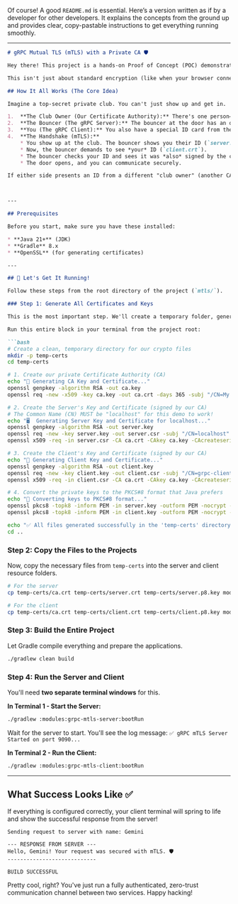 Of course\! A good `README.md` is essential. Here’s a version written as if by a developer for other developers. It explains the concepts from the ground up and provides clear, copy-pastable instructions to get everything running smoothly.

-----

````markdown
# gRPC Mutual TLS (mTLS) with a Private CA 🛡️

Hey there! This project is a hands-on Proof of Concept (POC) demonstrating how to secure a gRPC service using **Mutual TLS (mTLS)** with your very own private **Certificate Authority (CA)**.

This isn't just about standard encryption (like when your browser connects to a website). This is a zero-trust setup where the server only talks to clients it trusts, and the client only talks to the server it trusts. Both sides must prove their identity using cryptographic certificates issued by our private CA.

## How It All Works (The Core Idea)

Imagine a top-secret private club. You can't just show up and get in.

1.  **The Club Owner (Our Certificate Authority):** There's one person—the club owner—who issues special, unforgeable ID cards. This is our **CA**.
2.  **The Bouncer (The gRPC Server):** The bouncer at the door has an official ID card from the owner. This is the **server certificate**. When you walk up, the bouncer shows you their ID to prove they're legit.
3.  **You (The gRPC Client):** You also have a special ID card from the same club owner. This is the **client certificate**.
4.  **The Handshake (mTLS):**
    * You show up at the club. The bouncer shows you their ID (`server.crt`). You check it and see it was signed by the club owner (`ca.crt`), so you trust them.
    * Now, the bouncer demands to see *your* ID (`client.crt`).
    * The bouncer checks your ID and sees it was *also* signed by the club owner (`ca.crt`). They trust you.
    * The door opens, and you can communicate securely.

If either side presents an ID from a different "club owner" (another CA) or has no ID at all, the connection is immediately rejected.



---

## Prerequisites

Before you start, make sure you have these installed:

* **Java 21+** (JDK)
* **Gradle** 8.x
* **OpenSSL** (for generating certificates)

---

## 🚀 Let's Get It Running!

Follow these steps from the root directory of the project (`mtls/`).

### Step 1: Generate All Certificates and Keys

This is the most important step. We'll create a temporary folder, generate all the crypto files there, and then copy them where they need to go.

Run this entire block in your terminal from the project root:

```bash
# Create a clean, temporary directory for our crypto files
mkdir -p temp-certs
cd temp-certs

# 1. Create our private Certificate Authority (CA)
echo "🔑 Generating CA Key and Certificate..."
openssl genpkey -algorithm RSA -out ca.key
openssl req -new -x509 -key ca.key -out ca.crt -days 365 -subj "/CN=My Private CA"

# 2. Create the Server's Key and Certificate (signed by our CA)
# The Common Name (CN) MUST be "localhost" for this demo to work!
echo "🖥️  Generating Server Key and Certificate for localhost..."
openssl genpkey -algorithm RSA -out server.key
openssl req -new -key server.key -out server.csr -subj "/CN=localhost"
openssl x509 -req -in server.csr -CA ca.crt -CAkey ca.key -CAcreateserial -out server.crt -days 365

# 3. Create the Client's Key and Certificate (signed by our CA)
echo "👤 Generating Client Key and Certificate..."
openssl genpkey -algorithm RSA -out client.key
openssl req -new -key client.key -out client.csr -subj "/CN=grpc-client"
openssl x509 -req -in client.csr -CA ca.crt -CAkey ca.key -CAcreateserial -out client.crt -days 365

# 4. Convert the private keys to the PKCS#8 format that Java prefers
echo "🔄 Converting keys to PKCS#8 format..."
openssl pkcs8 -topk8 -inform PEM -in server.key -outform PEM -nocrypt -out server.p8.key
openssl pkcs8 -topk8 -inform PEM -in client.key -outform PEM -nocrypt -out client.p8.key

echo "✅ All files generated successfully in the 'temp-certs' directory!"
cd ..
````

### Step 2: Copy the Files to the Projects

Now, copy the necessary files from `temp-certs` into the server and client resource folders.

```bash
# For the server
cp temp-certs/ca.crt temp-certs/server.crt temp-certs/server.p8.key modules/grpc-mtls-server/src/main/resources/certs/

# For the client
cp temp-certs/ca.crt temp-certs/client.crt temp-certs/client.p8.key modules/grpc-mtls-client/src/main/resources/certs/
```

### Step 3: Build the Entire Project

Let Gradle compile everything and prepare the applications.

```bash
./gradlew clean build
```

### Step 4: Run the Server and Client

You'll need **two separate terminal windows** for this.

**In Terminal 1 - Start the Server:**

```bash
./gradlew :modules:grpc-mtls-server:bootRun
```

Wait for the server to start. You'll see the log message:
`✅ gRPC mTLS Server Started on port 9090...`

**In Terminal 2 - Run the Client:**

```bash
./gradlew :modules:grpc-mtls-client:bootRun
```

-----

## What Success Looks Like ✅

If everything is configured correctly, your client terminal will spring to life and show the successful response from the server\!

```text
Sending request to server with name: Gemini

--- RESPONSE FROM SERVER ---
Hello, Gemini! Your request was secured with mTLS. 🛡️
----------------------------

BUILD SUCCESSFUL
```

Pretty cool, right? You've just run a fully authenticated, zero-trust communication channel between two services. Happy hacking\!

```
```